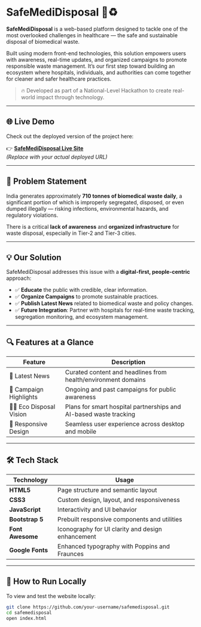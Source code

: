 # SafeMediDisposal 🏥♻️

**SafeMediDisposal** is a web-based platform designed to tackle one of the most overlooked challenges in healthcare — the safe and sustainable disposal of biomedical waste.

Built using modern front-end technologies, this solution empowers users with awareness, real-time updates, and organized campaigns to promote responsible waste management. It’s our first step toward building an ecosystem where hospitals, individuals, and authorities can come together for cleaner and safer healthcare practices.

> 🔥 Developed as part of a National-Level Hackathon to create real-world impact through technology.

---

## 🌐 Live Demo

Check out the deployed version of the project here:

👉 **[SafeMediDisposal Live Site](https://incomparable-puffpuff-4b8d73.netlify.app/)**  
*(Replace with your actual deployed URL)*

---

## 🧠 Problem Statement

India generates approximately **710 tonnes of biomedical waste daily**, a significant portion of which is improperly segregated, disposed, or even dumped illegally — risking infections, environmental hazards, and regulatory violations.

There is a critical **lack of awareness** and **organized infrastructure** for waste disposal, especially in Tier-2 and Tier-3 cities.

---

## 💡 Our Solution

SafeMediDisposal addresses this issue with a **digital-first, people-centric** approach:

- ✅ **Educate** the public with credible, clear information.
- ✅ **Organize Campaigns** to promote sustainable practices.
- ✅ **Publish Latest News** related to biomedical waste and policy changes.
- ✅ **Future Integration**: Partner with hospitals for real-time waste tracking, segregation monitoring, and ecosystem management.

---

## 🔍 Features at a Glance

| Feature | Description |
|--------|-------------|
| 📰 Latest News | Curated content and headlines from health/environment domains |
| 📢 Campaign Highlights | Ongoing and past campaigns for public awareness |
| 🧑‍⚕️ Eco Disposal Vision | Plans for smart hospital partnerships and AI-based waste tracking |
| 📱 Responsive Design | Seamless user experience across desktop and mobile |

---

## 🛠️ Tech Stack

| Technology         | Usage                                                 |
|--------------------|-------------------------------------------------------|
| **HTML5**          | Page structure and semantic layout                    |
| **CSS3**           | Custom design, layout, and responsiveness             |
| **JavaScript**     | Interactivity and UI behavior                         |
| **Bootstrap 5**    | Prebuilt responsive components and utilities          |
| **Font Awesome**   | Iconography for UI clarity and design enhancement     |
| **Google Fonts**   | Enhanced typography with Poppins and Fraunces         |


---

## 🧪 How to Run Locally

To view and test the website locally:

```bash
git clone https://github.com/your-username/safemedisposal.git
cd safemedisposal
open index.html
